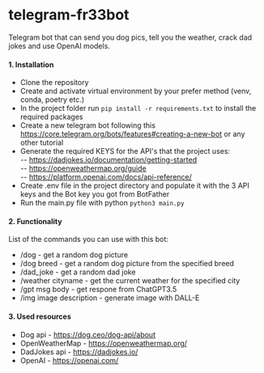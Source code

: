 # telegram-fr33bot
Telegram bot that can send you dog pics, tell you the weather, crack dad jokes and use OpenAI models.

#### 1. Installation
- Clone the repository
- Create and activate virtual environment by your prefer method (venv, conda, poetry etc.)
- In the project folder run `pip install -r requirements.txt` to install the required packages
- Create a new telegram bot following this https://core.telegram.org/bots/features#creating-a-new-bot or any other tutorial 
- Generate the required KEYS for the API's that the project uses:  <br />
-- https://dadjokes.io/documentation/getting-started  <br />
-- https://openweathermap.org/guide <br />
-- https://platform.openai.com/docs/api-reference/
- Create .env file in the project directory and populate it with the 3 API keys and the Bot key you got from BotFather
- Run the main.py file with python `python3 main.py`

#### 2. Functionality
List of the commands you can use with this bot:
- /dog  - get a random dog picture
- /dog breed  - get a random dog picture from the specified breed
- /dad_joke  - get a random dad joke
- /weather cityname  - get the current weather for the specified city
- /gpt msg body - get respone from ChatGPT3.5
- /img image description - generate image with DALL-E

#### 3. Used resources
- Dog api - https://dog.ceo/dog-api/about
- OpenWeatherMap - https://openweathermap.org/
- DadJokes api - https://dadjokes.io/
- OpenAI - https://openai.com/
